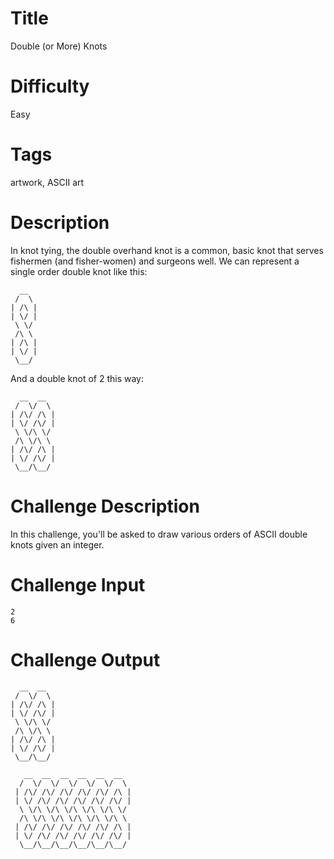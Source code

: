# Title

Double (or More) Knots

# Difficulty

Easy

# Tags

artwork, ASCII art

# Description

In knot tying, the double overhand knot is a common, basic knot that serves fishermen (and fisher-women) and surgeons well. We can represent a single order double knot like this:

      __
     /  \
    | /\ |
    | \/ |
     \ \/
     /\ \
    | /\ |
    | \/ |
     \__/

And a double knot of 2 this way:

      __  __ 
     /  \/  \
    | /\/ /\ |
    | \/ /\/ |
     \ \/\ \/
     /\ \/\ \
    | /\/ /\ |
    | \/ /\/ |
     \__/\__/


# Challenge Description

In this challenge, you'll be asked to draw various orders of ASCII double knots given an integer. 

# Challenge Input

    2
    6

# Challenge Output

      __  __ 
     /  \/  \
    | /\/ /\ |
    | \/ /\/ |
     \ \/\ \/
     /\ \/\ \
    | /\/ /\ |
    | \/ /\/ |
     \__/\__/

       __  __  __  __  __  __
      /  \/  \/  \/  \/  \/  \
     | /\/ /\/ /\/ /\/ /\/ /\ |
     | \/ /\/ /\/ /\/ /\/ /\/ |
      \ \/\ \/\ \/\ \/\ \/\ \/
      /\ \/\ \/\ \/\ \/\ \/\ \
     | /\/ /\/ /\/ /\/ /\/ /\ |
     | \/ /\/ /\/ /\/ /\/ /\/ |
      \__/\__/\__/\__/\__/\__/